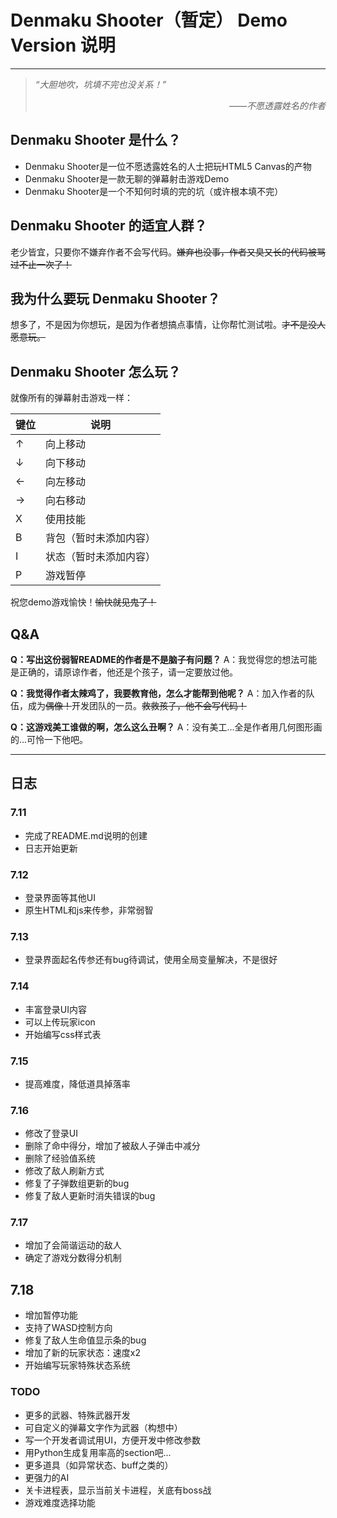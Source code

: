 # Denmaku Shooter（暂定） Demo Version 说明
---
> *“大胆地吹，坑填不完也没关系！”*
> *<div align="right">——不愿透露姓名的作者<div>*

## Denmaku Shooter 是什么？
* Denmaku Shooter是一位不愿透露姓名的人士把玩HTML5 Canvas的产物
* Denmaku Shooter是一款无聊的弹幕射击游戏Demo
* Denmaku Shooter是一个不知何时填的完的坑（或许根本填不完）

## Denmaku Shooter 的适宜人群？
老少皆宜，只要你不嫌弃作者不会写代码。<del>嫌弃也没事，作者又臭又长的代码被骂过不止一次了！</del>

## 我为什么要玩 Denmaku Shooter？
想多了，不是因为你想玩，是因为作者想搞点事情，让你帮忙测试啦。<del>才不是没人愿意玩。</del>

## Denmaku Shooter 怎么玩？
就像所有的弹幕射击游戏一样：

键位 | 说明
--- | ---
↑ | 向上移动
↓ | 向下移动
← | 向左移动
→ | 向右移动
X | 使用技能
B | 背包（暂时未添加内容）
I | 状态（暂时未添加内容）
P | 游戏暂停

祝您demo游戏愉快！<del>愉快就见鬼了！</del>

## Q&A
**Q：写出这份弱智README的作者是不是脑子有问题？**
A：我觉得您的想法可能是正确的，请原谅作者，他还是个孩子，请一定要放过他。

**Q：我觉得作者太辣鸡了，我要教育他，怎么才能帮到他呢？**
A：加入作者的队伍，成为<del>偶像！</del>开发团队的一员。<del>救救孩子，他不会写代码！</del>

**Q：这游戏美工谁做的啊，怎么这么丑啊？**
A：没有美工...全是作者用几何图形画的...可怜一下他吧。

---

## 日志
### 7.11
* 完成了README.md说明的创建
* 日志开始更新

### 7.12
* 登录界面等其他UI
* 原生HTML和js来传参，非常弱智

### 7.13
* 登录界面起名传参还有bug待调试，使用全局变量解决，不是很好

### 7.14
* 丰富登录UI内容
* 可以上传玩家icon
* 开始编写css样式表

### 7.15
* 提高难度，降低道具掉落率

### 7.16
* 修改了登录UI
* 删除了命中得分，增加了被敌人子弹击中减分
* 删除了经验值系统
* 修改了敌人刷新方式
* 修复了子弹数组更新的bug
* 修复了敌人更新时消失错误的bug

### 7.17
* 增加了会简谐运动的敌人
* 确定了游戏分数得分机制

## 7.18
* 增加暂停功能
* 支持了WASD控制方向
* 修复了敌人生命值显示条的bug
* 增加了新的玩家状态：速度x2
* 开始编写玩家特殊状态系统

### TODO
* 更多的武器、特殊武器开发
* 可自定义的弹幕文字作为武器（构想中）
* 写一个开发者调试用UI，方便开发中修改参数
* 用Python生成复用率高的section吧...
* 更多道具（如异常状态、buff之类的）
* 更强力的AI
* 关卡进程表，显示当前关卡进程，关底有boss战
* 游戏难度选择功能
